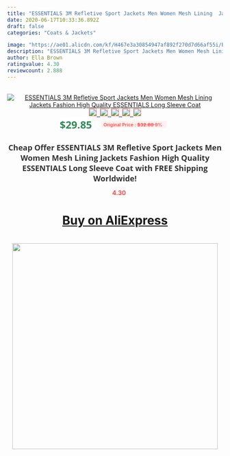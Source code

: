```yaml
---
title: "ESSENTIALS 3M Refletive Sport Jackets Men Women Mesh Lining  Jackets Fashion High Quality ESSENTIALS Long Sleeve Coat"
date: 2020-06-17T10:33:36.892Z
draft: false
categories: "Coats & Jackets"

image: "https://ae01.alicdn.com/kf/H467e3a30854947af892f270d7d66af55i/ESSENTIALS-3M-Refletive-Sport-Jackets-Men-Women-Mesh-Lining-Jackets-Fashion-High-Quality-ESSENTIALS-Long-Sleeve.jpg"
description: "ESSENTIALS 3M Refletive Sport Jackets Men Women Mesh Lining  Jackets Fashion High Quality ESSENTIALS Long Sleeve Coat"
author: Ella Brown
ratingvalue: 4.30
reviewcount: 2.888
---
```

<br>
<div style="text-align: center;">
<a href="https://s.click.aliexpress.com/e/_AfUNhb" target="_blank" rel="nofollow noopener noreferrer"><img alt="ESSENTIALS 3M Refletive Sport Jackets Men Women Mesh Lining  Jackets Fashion High Quality ESSENTIALS Long Sleeve Coat" class="magnifier-image" src="https://ae01.alicdn.com/kf/H467e3a30854947af892f270d7d66af55i/ESSENTIALS-3M-Refletive-Sport-Jackets-Men-Women-Mesh-Lining-Jackets-Fashion-High-Quality-ESSENTIALS-Long-Sleeve.jpg_640x640.jpg">
<br>
<img style="border:1px solid salmon" src="https://ae01.alicdn.com/kf/H467e3a30854947af892f270d7d66af55i/ESSENTIALS-3M-Refletive-Sport-Jackets-Men-Women-Mesh-Lining-Jackets-Fashion-High-Quality-ESSENTIALS-Long-Sleeve.jpg_120x120.jpg">&nbsp;&nbsp;<img style="border:1px solid salmon" src="https://ae01.alicdn.com/kf/He0a9eaa0f4f04ee5bd50b5ddfaa28a79s/ESSENTIALS-3M-Refletive-Sport-Jackets-Men-Women-Mesh-Lining-Jackets-Fashion-High-Quality-ESSENTIALS-Long-Sleeve.jpg_120x120.jpg">&nbsp;&nbsp;<img style="border:1px solid salmon" src="https://ae01.alicdn.com/kf/H1b6379a5e9b940e2912afd3e705afb7e3/ESSENTIALS-3M-Refletive-Sport-Jackets-Men-Women-Mesh-Lining-Jackets-Fashion-High-Quality-ESSENTIALS-Long-Sleeve.jpg_120x120.jpg">&nbsp;&nbsp;<img style="border:1px solid salmon" src="https://ae01.alicdn.com/kf/H1c1b14b80b9a4ef8986a245b9a4284f8A/ESSENTIALS-3M-Refletive-Sport-Jackets-Men-Women-Mesh-Lining-Jackets-Fashion-High-Quality-ESSENTIALS-Long-Sleeve.jpg_120x120.jpg">&nbsp;&nbsp;<img style="border:1px solid salmon" src="https://ae01.alicdn.com/kf/He4426fc269374b03b62e0fbce8f1ae59T/ESSENTIALS-3M-Refletive-Sport-Jackets-Men-Women-Mesh-Lining-Jackets-Fashion-High-Quality-ESSENTIALS-Long-Sleeve.jpg_120x120.jpg"></a></div><br0>
<div style="text-align: center;"><span style="background-color: white; border: 0px; box-sizing: border-box; color: seagreen; display: inline-block; font-family: &quot;open sans&quot; , &quot;arial&quot; , &quot;helvetica&quot; , sans-serif , &quot;heiti&quot;; font-size: 24px; font-stretch: inherit; font-weight: 700; line-height: inherit; margin: 0px 10px 0px 0px; padding: 0px; vertical-align: middle;">$29.85 </span>
<span style="background: rgb(255 , 241 , 241); border-radius: 3px; border: 0px; box-sizing: border-box; color: #ff4747; display: inline-block; font-family: inherit; font-size: 12px; font-stretch: inherit; font-style: inherit; font-variant: inherit; font-weight: 600; line-height: inherit; margin: 0px; padding: 2px 5px; transform: scale(0.9); vertical-align: middle;">Original Price : <b style="text-decoration: line-through;">$32.80 </b> 9%&nbsp;&nbsp;</span></div>
<h1 style="color: #333333; display: inline-block; font-family: &quot;open sans&quot; , &quot;arial&quot; , &quot;helvetica&quot; , sans-serif , &quot;heiti&quot;; font-size: 18px; font-stretch: inherit; font-weight: 700; text-align: center;">Cheap Offer ESSENTIALS 3M Refletive Sport Jackets Men Women Mesh Lining  Jackets Fashion High Quality ESSENTIALS Long Sleeve Coat with FREE Shipping Worldwide!</h1>
<div style="color: #ff4747; text-align: center;">
<img src="https://4.bp.blogspot.com/-M0ZcTcb-5uY/XleCXlxnR4I/AAAAAAAAAEc/OrjgMkXV1oMQFaCRZj5HQwOCBcu3w1FegCPcBGAYYCw/s1600/star.png" style="height: 15px;">&nbsp;<b>4.30</b></div>
<div class="button_cont" align="center"><a class="buynow_a" href="https://s.click.aliexpress.com/e/_AfUNhb" target="_blank" rel="nofollow noopener noreferrer"><H1>Buy on AliExpress</H1></a></div><br>
<div class="separator" style="clear: both; text-align: center;">
<img src="https://lh3.googleusercontent.com/-pTy5HemUv9M/XlePHvY0dAI/AAAAAAAAAE4/0nX5iRUoIWY8eMW9Dpxeirr157OZliDIgCLcBGAsYHQ/s1600/badge.gif" width="480">
</div>
